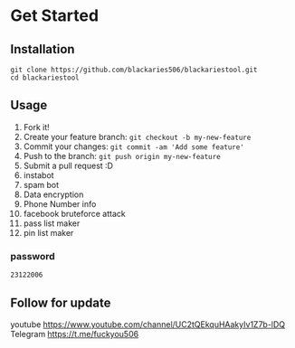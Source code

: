 # Get Started

## Installation
```
git clone https://github.com/blackaries506/blackariestool.git
cd blackariestool
```

## Usage
1. Fork it!
2. Create your feature branch: `git checkout -b my-new-feature`
3. Commit your changes: `git commit -am 'Add some feature'`
4. Push to the branch: `git push origin my-new-feature`
5. Submit a pull request :D
1. instabot 
2. spam bot
3. Data encryption
4. Phone Number info
5. facebook bruteforce attack
6. pass list maker
7. pin list maker
 
### password
```
23122006
```

## Follow for update
youtube https://www.youtube.com/channel/UC2tQEkquHAakyIv1Z7b-lDQ                                                                          
Telegram https://t.me/fuckyou506





